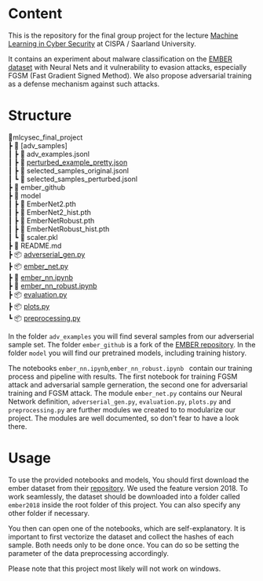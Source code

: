 # Content


This is the repository for the final group project for the lecture [Machine Learning in Cyber Security](https://cms.cispa.saarland/mlcysec2021/) at CISPA / Saarland University. 

It contains an experiment about malware classification on the [EMBER dataset](https://github.com/elastic/ember) with Neural Nets and it vulnerability to evasion attacks, especially FGSM (Fast Gradient Signed Method). We also propose adversarial training as a defense mechanism against such attacks.

# Structure

📂mlcysec_final_project  
 ┣ 📂 [adv_samples]  
 ┃ ┣ 📜 adv_examples.jsonl  
 ┃ ┣ 📜 [perturbed_example_pretty.json](adv_samples/perturbed_example_pretty.json)  
 ┃ ┣ 📜 selected_samples_original.jsonl  
 ┃ ┗ 📜 selected_samples_perturbed.jsonl  
 ┣ 📂 ember_github  
 ┣ 📂 model  
 ┃ ┣ 📜 EmberNet2.pth  
 ┃ ┣ 📜 EmberNet2_hist.pth  
 ┃ ┣ 📜 EmberNetRobust.pth  
 ┃ ┣ 📜 EmberNetRobust_hist.pth  
 ┃ ┗ 📜 scaler.pkl  
 ┣ 📜 README.md  
 ┣ 📦 [adverserial_gen.py](adverserial_gen.py)  
 ┣ 📦 [ember_net.py](ember_net.py)  
 ┣ 📜 [ember_nn.ipynb](ember_nn.ipynb)  
 ┣ 📜 [ember_nn_robust.ipynb](ember_nn_robust.ipynb)  
 ┣ 📦 [evaluation.py](evaluation.py)  
 ┣ 📦 [plots.py](plots.py)  
 ┗ 📦 [preprocessing.py](preprocessing.py)  

 In the folder ```adv_examples``` you will find several samples from our adverserial sample set. The folder ```ember_github``` is a fork of the [EMBER repository](https://github.com/elastic/ember). In the folder ```model``` you will find our pretrained models, including training history.

 The notebooks ```ember_nn.ipynb```,```ember_nn_robust.ipynb ``` contain our training process and pipeline with results. The first notebook for training FGSM attack and adversarial sample gerneration, the second one for adversarial training and FGSM attack. The module ```ember_net.py``` contains our Neural Network definition, ```adverserial_gen.py```, ```evaluation.py```, ```plots.py``` and ```preprocessing.py``` are further modules we created to to modularize our project. The modules are well documented, so don't fear to have a look there.

# Usage

To use the provided notebooks and models, You should first download the ember dataset from their [repository](https://github.com/elastic/ember). We used the feature version 2018. To work seamlessly, the dataset should be downloaded into a folder called ```ember2018``` inside the root folder of this project. You can also specify any other folder if necessary. 

You then can open one of the notebooks, which are self-explanatory. It is important to first vectorize the dataset and collect the hashes of each sample. Both needs only to be done once. You can do so be setting the parameter of the data preprocessing accordingly.


Please note that this project most likely will not work on windows.